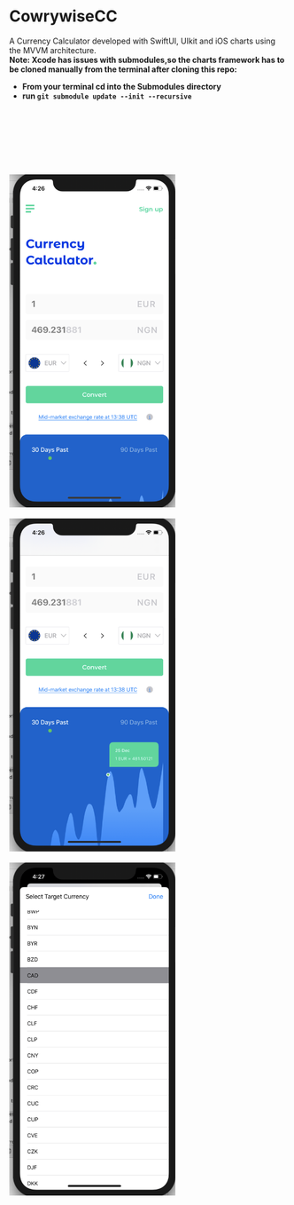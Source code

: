 # CowrywiseCC
A Currency Calculator developed with SwiftUI, UIkit and iOS charts using the MVVM architecture.
<br>
<strong>Note:<strong> Xcode has issues with submodules,so the charts framework has to be cloned manually from the terminal after cloning this repo:
 <ul>
   <li>From your terminal cd into the Submodules directory</li>
   <li>run <code>git submodule update --init --recursive<code></li>
 </ul>
 <br>
 <br>
<img src="https://github.com/rapiddeveloper/CowrywiseCC/blob/master/Screen%20Shot%202021-01-06%20at%204.26.33%20PM.png" width="300" height="600">
&nbsp;&nbsp;&nbsp;
<img src="https://github.com/rapiddeveloper/CowrywiseCC/blob/master/Screen%20Shot%202021-01-06%20at%204.26.53%20PM.png" width="300" height="600">
&nbsp;&nbsp;&nbsp;
<img src="https://github.com/rapiddeveloper/CowrywiseCC/blob/master/Screen%20Shot%202021-01-06%20at%204.27.17%20PM.png" width="300" height="600">
